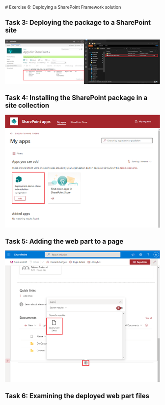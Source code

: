 ﻿﻿# Exercise 6: Deploying a SharePoint Framework solution

## Task 3: Deploying the package to a SharePoint site

![image01](images/image01.png)

## Task 4: Installing the SharePoint package in a site collection

![image03](images/image03.png)

## Task 5: Adding the web part to a page

![image04](images/image04.png)

## Task 6: Examining the deployed web part files
